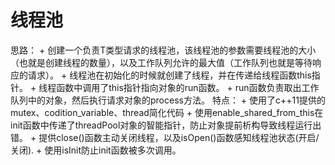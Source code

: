 # 线程池
思路：
    + 创建一个负责T类型请求的线程池，该线程池的参数需要线程池的大小（也就是创建线程的数量），以及工作队列允许的最大值（工作队列也就是等待响应的请求）。
    + 线程池在初始化的时候就创建了线程，并在传递给线程函数this指针。
    + 线程函数中调用了this指针指向对象的run函数。
    + run函数负责取出工作队列中的对象，然后执行请求对象的process方法。
特点：
    + 使用了c++11提供的mutex、codition_variable、thread简化代码
    + 使用enable_shared_from_this在init函数中传递了threadPool<T>对象的智能指针，防止对象提前析构导致线程运行出错。
    + 提供close()函数主动关闭线程，以及isOpen()函数感知线程池状态(开启/关闭).
    + 使用isInit防止init函数被多次调用。